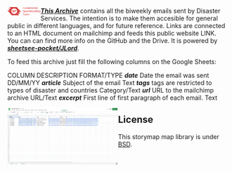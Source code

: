 <img src="/img/hot_logo.png" height="15%" width="15%" align="left"/> ***[This Archive](Link)*** contains all the biweekly emails sent by Disaster Services. The intention is to make them accesible for general public in different languages, and for future reference. Links are connected to an HTML document on mailchimp and feeds this public website LINK. You can can find more info on the GitHub and the Drive. 
It is powered by ***[sheetsee-pocket/JLord](https://github.com/jlord)***. 

To feed this archive just fill the following columns on the Google Sheets: 

COLUMN	DESCRIPTION	FORMAT/TYPE
***date***	Date the email was sent	DD/MM/YY
***article***	Subject of the email	Text
***tags***	tags are restricted to types of disaster and countries	Category/Text
***url***	URL to the mailchimp archive	URL/Text
***excerpt***	First line of first paragraph of each email. 	Text

<img src="/img/google_sheets.png" height="50%" width="50%" align="left"/>

## License

This storymap map library is under [BSD](LICENSE).
